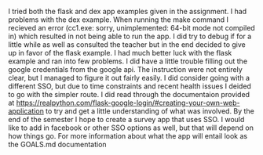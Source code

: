 I tried both the flask and dex app examples given in  the assignment. I had problems with the dex example. When running the make command I recieved an error (cc1.exe: sorry, unimplemented: 64-bit mode not compiled in) which resulted in not being able to run the app. I did try to debug if for a little while as well as consulted the teacher but in the end decided to give up in favor of the flask example. I had much better luck with the flask example and ran into few problems. I did have a little trouble filling out the google credentials from the google api. The instruction were not entirely clear, but I managed to figure it out fairly easily. I did consider going with a different SSO, but due to time constraints and recent health issues I deided to go with the simpler route. I did read through the documentaion provided at https://realpython.com/flask-google-login/#creating-your-own-web-application to try and get a little understanding of what was involved. By the end of the semester I hope to create a survey app that uses SSO. I would like to add in facebook or other SSO options as well, but that will depend on how things go. For more information about what the app will entail look as the GOALS.md documentation
